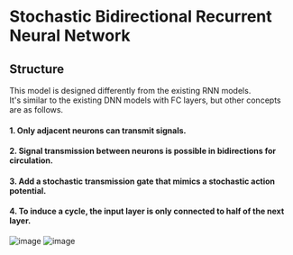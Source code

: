 # Stochastic Bidirectional Recurrent Neural Network
## Structure
This model is designed differently from the existing RNN models. <br>
It's similar to the existing DNN models with FC layers, but other concepts are as follows.
#### 1. Only adjacent neurons can transmit signals.
#### 2. Signal transmission between neurons is possible in bidirections for circulation.
#### 3. Add a stochastic transmission gate that mimics a stochastic action potential.
#### 4. To induce a cycle, the input layer is only connected to half of the next layer.
![image](https://user-images.githubusercontent.com/44316628/133630038-2b1b76cf-38cd-4691-b40d-b2b119dc3425.png)
![image](https://user-images.githubusercontent.com/44316628/133631075-495e36be-9678-4127-84cc-4ea294356097.png)
